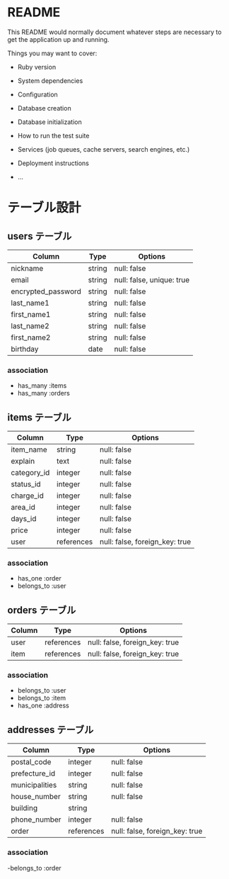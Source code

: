 # README

This README would normally document whatever steps are necessary to get the
application up and running.

Things you may want to cover:

* Ruby version

* System dependencies

* Configuration

* Database creation

* Database initialization

* How to run the test suite

* Services (job queues, cache servers, search engines, etc.)

* Deployment instructions

* ...

# テーブル設計

## users テーブル

| Column              | Type   |  Options                  |
|---------------------|--------|---------------------------|
| nickname            | string | null: false               |
| email               | string | null: false, unique: true |
| encrypted_password  | string | null: false               |
| last_name1          | string | null: false               |
| first_name1         | string | null: false               |
| last_name2          | string | null: false               |
| first_name2         | string | null: false               |
| birthday            | date   | null: false               |

### association
- has_many :items
- has_many :orders

## items テーブル

| Column              | Type       |  Options                        |
|---------------------|------------|---------------------------------|
| item_name           | string     | null: false                     |
| explain             | text       | null: false                     |
| category_id         | integer    | null: false                     |
| status_id           | integer    | null: false                     |
| charge_id           | integer    | null: false                     |
| area_id             | integer    | null: false                     |
| days_id             | integer    | null: false                     |
| price               | integer    | null: false                     |
| user                | references | null: false, foreign_key: true  |

### association
- has_one :order
- belongs_to :user

## orders テーブル

| Column              | Type       |  Options                        |
|---------------------|------------|---------------------------------|
| user                | references | null: false, foreign_key: true  |
| item                | references | null: false, foreign_key: true  |

### association
- belongs_to :user
- belongs_to :item
- has_one :address

## addresses テーブル

| Column              | Type       |  Options                        |
|---------------------|------------|---------------------------------|
| postal_code         | integer    | null: false                     |
| prefecture_id       | integer    | null: false                     |
| municipalities      | string     | null: false                     |
| house_number        | string     | null: false                     |
| building            | string     |                                 |
| phone_number        | integer    | null: false                     |
| order               | references | null: false, foreign_key: true  |

### association
-belongs_to :order